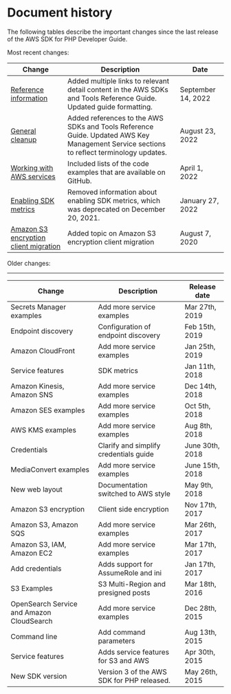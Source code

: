 # Document history<a name="document-history"></a>

The following tables describe the important changes since the last release of the AWS SDK for PHP Developer Guide\.

Most recent changes:

| Change | Description | Date | 
| --- |--- |--- |
| [Reference information](#document-history) | Added multiple links to relevant detail content in the AWS SDKs and Tools Reference Guide\. Updated guide formatting\. | September 14, 2022 | 
| [General cleanup](#document-history) | Added references to the AWS SDKs and Tools Reference Guide\. Updated AWS Key Management Service sections to reflect terminology updates\.  | August 23, 2022 | 
| [Working with AWS services](working-with-aws-services.md) | Included lists of the code examples that are available on GitHub\. | April 1, 2022 | 
| [Enabling SDK metrics](#document-history) | Removed information about enabling SDK metrics, which was deprecated on December 20, 2021\. | January 27, 2022 | 
| [Amazon S3 encryption client migration](s3-encryption-migration.md) | Added topic on Amazon S3 encryption client migration | August 7, 2020 | 

Older changes:


****  

| Change | Description | Release date | 
| --- | --- | --- | 
|  Secrets Manager examples  |  Add more service examples  |  Mar 27th, 2019  | 
|  Endpoint discovery  |  Configuration of endpoint discovery  |  Feb 15th, 2019  | 
|  Amazon CloudFront  |  Add more service examples  |  Jan 25th, 2019  | 
|  Service features  |  SDK metrics  |  Jan 11th, 2018  | 
|  Amazon Kinesis, Amazon SNS  |  Add more service examples  |  Dec 14th, 2018  | 
|  Amazon SES examples  |  Add more service examples  |  Oct 5th, 2018  | 
|  AWS KMS examples  |  Add more service examples  |  Aug 8th, 2018  | 
|  Credentials  |  Clarify and simplify credentials guide  |  June 30th, 2018  | 
|  MediaConvert examples  |  Add more service examples  |  June 15th, 2018  | 
|  New web layout  |  Documentation switched to AWS style  |  May 9th, 2018  | 
|  Amazon S3 encryption  |  Client side encryption  |  Nov 17th, 2017  | 
|  Amazon S3, Amazon SQS  |  Add more service examples  |  Mar 26th, 2017  | 
|  Amazon S3, IAM, Amazon EC2  |  Add more service examples  |  Mar 17th, 2017  | 
|  Add credentials  |  Adds support for AssumeRole and ini  |  Jan 17th, 2017  | 
|  S3 Examples  |  S3 Multi\-Region and presigned posts  |  Mar 18th, 2016  | 
|  OpenSearch Service and Amazon CloudSearch  |  Add more service examples  |  Dec 28th, 2015  | 
|  Command line  |  Add command parameters  |  Aug 13th, 2015  | 
|  Service features  |  Adds service features for S3 and AWS  |  Apr 30th, 2015  | 
|  New SDK version  |  Version 3 of the AWS SDK for PHP released\.  |  May 26th, 2015  | 